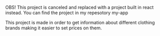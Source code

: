 OBS! This project is canceled and replaced with a project built in react instead. You can find the project in my repesotory my-app

This project is made in order to get information about different clothing brands making it easier to set prices on them.
